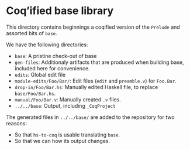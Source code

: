 Coq’ified base library
======================

This directory contains beginnings a coqified version of the `Prelude` and
assorted bits of `base`.

We have the following directories:

 * `base`: A pristine check-out of base
 * `gen-files`: Additionaly artifacts that are produced when building base,
    included here for convenience.
 * `edits`: Global edit file
 * `module-edits/Foo/Bar/`: Edit files (`edit` and `preamble.v`) for `Foo.Bar`.
 * `drop-in/Foo/Bar.hs`: Manually edited Haskell file, to replace
    `base/Foo/Bar.hs`.
 * `manual/Foo/Bar.v`: Manually created `.v` files.
 * `../../base`: Output, including `_CoqProject`

The generated files in `../../base/` are added to the repository for two reasons:
 * So that `hs-to-coq` is usable translating `base`.
 * So that we can how its output changes.
